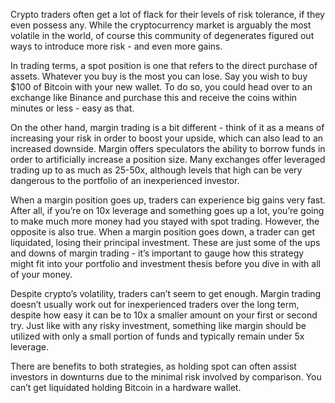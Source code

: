 Crypto traders often get a lot of flack for their levels of risk tolerance, if they even possess any. While the cryptocurrency market is arguably the most volatile in the world, of course this community of degenerates figured out ways to introduce more risk - and even more gains. 

In trading terms, a spot position is one that refers to the direct purchase of assets. Whatever you buy is the most you can lose. Say you wish to buy $100 of Bitcoin with your new wallet. To do so, you could head over to an exchange like Binance and purchase this and receive the coins within minutes or less - easy as that. 

On the other hand, margin trading is a bit different - think of it as a means of increasing your risk in order to boost your upside, which can also lead to an increased downside. Margin offers speculators the ability to borrow funds in order to artificially increase a position size. Many exchanges offer leveraged trading up to as much as 25-50x, although levels that high can be very dangerous to the portfolio of an inexperienced investor. 

When a margin position goes up, traders can experience big gains very fast. After all, if you’re on 10x leverage and something goes up a lot, you’re going to make much more money had you stayed with spot trading. However, the opposite is also true. When a margin position goes down, a trader can get liquidated, losing their principal investment. These are just some of the ups and downs of margin trading - it’s important to gauge how this strategy might fit into your portfolio and investment thesis before you dive in with all of your money.

Despite crypto’s volatility, traders can’t seem to get enough. Margin trading doesn’t usually work out for inexperienced traders over the long term, despite how easy it can be to 10x a smaller amount on your first or second try. Just like with any risky investment, something like margin should be utilized with only a small portion of funds and typically remain under 5x leverage.

There are benefits to both strategies, as holding spot can often assist investors in downturns due to the minimal risk involved by comparison. You can’t get liquidated holding Bitcoin in a hardware wallet. 